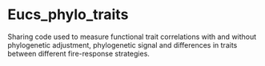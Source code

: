 # Eucs_phylo_traits
Sharing code used to measure functional trait correlations with and without phylogenetic adjustment, phylogenetic signal and differences in traits between different fire-response strategies. 
